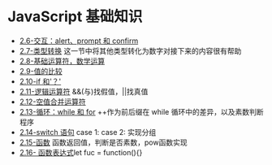 # JavaScript 基础知识

- [2.6-交互：alert、prompt 和 confirm](2.6-%E4%BA%A4%E4%BA%92%EF%BC%9Aalert%E3%80%81prompt%20%E5%92%8C%20confirm.html)
- [2.7-类型转换](2.7-类型转换.html)
  这一节中将其他类型转化为数字对接下来的内容很有帮助
- [2.8-基础运算符，数学运算](2.8-基础运算符，数学运算.html)
- [2.9-值的比较](2.9-值的比较.html)
- [2.10-if 和'？'](2.10-if%E5%92%8C'%EF%BC%9F'.html)
- [2.11-逻辑运算符](2.11-逻辑运算符.html)
  &&(与)找假值，||找真值
- [2.12-空值合并运算符](2.12-空值合并运算符.html)
- [2.13-循环：while 和 for](2.13-循环：while%20和%20for.html) ++作为前后缀在 while 循环中的差异，以及素数判断程序
- [2.14-switch 语句](2.14-switch%E8%AF%AD%E5%8F%A5.html) case 1: case 2: 实现分组
- [2.15-函数](2.15-%E5%87%BD%E6%95%B0.html) 函数返回值，判断是否素数，pow函数实现
- [2.16- 函数表达式](2.16-%20函数表达式.md)let fuc = function(){}